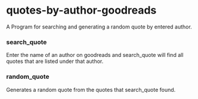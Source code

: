 # quotes-by-author-goodreads

A Program for searching and generating a random quote by entered author.


### search_quote
Enter the name of an author on goodreads and search_quote will find all quotes that are listed under that author.

### random_quote
Generates a random quote from the quotes that search_quote found.

